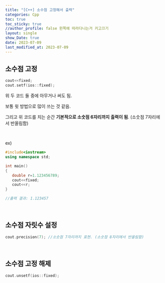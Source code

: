 ```yaml
---
title: "[C++] 소수점 고정해서 출력"
categories: Cpp
toc: true
toc_sticky: true
//author_profile: false 왼쪽에 따라다니는거 키고끄기
layout: single
show_Date: true
date: 2023-07-09
last_modified_at: 2023-07-09
---
```


## 소수점 고정

```c++
cout<<fixed; 
cout.setf(ios::fixed);
```

위 두 코드 둘 중에 아무거나 써도 됨. 

보통 윗 방법으로 많이 쓰는 것 같음. 

그리고 위 코드를 치는 순간 **기본적으로 소숫점 6자리까지 출력이 됨**. (소숫점 7자리에서 반올림함)

 <br>

ex)

```c++
#include<iostream>
using namespace std;

int main()
{
   double r=1.123456789;
   cout<<fixed;
   cout<<r;
}

//출력 결과: 1.123457
```

<br>



## 소수점 자릿수 설정

```c++
cout.precision(7); //소숫점 7자리까지 표현. (소숫점 8자리에서 반올림함)
```

<br>



## 소수점 고정 해제

```c++
cout.unsetf(ios::fixed);
```

